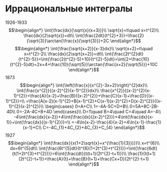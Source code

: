 # Иррациональные интегралы
1926-1933
$$\begin{align*}
\int{\frac{dx}{\sqrt{x}(x+3)}}\\
\sqrt{x}=t\quad x=t^{2}\\
\frac{dx}{2\sqrt{x}}=dt\\
\int{\frac{2dt}{t^{2}+3}}=\frac{2}{\sqrt{3}}\arctan{\frac{x}{\sqrt{3}}}+2C
\end{align*}$$
$$\begin{align*}
\int{\frac{\sqrt{x+2}}{x-3}dx}\\
\sqrt{x+2}=t\quad x=t^{2}-2\\
\frac{dx}{2\sqrt{x+2}}=dt\\
\int{\frac{2t^{2}dt}{t^{2}-5}}=\int{\frac{2(t^{2}-5)+10}{t^{2}-5}dt}=\int{2+\frac{10}{t^{2}-5}dt}=2x+4+\frac{10}{\sqrt{5}}\arctan{\frac{x+2}{\sqrt{5}}}+10C
\end{align*}$$
1873$$\begin{align*}
\int{\left(\frac{x}{x^{2}-3x+2}\right)^{2}dx}\\
\int{\frac{x^{2}}{(x-2)^{2}(x-1)^{2}}dx}\\
\frac{x^{2}}{(x-2)^{2}(x-1)^{2}}=\frac{A}{x-2}+\frac{B}{(x-2)^{2}}+\frac{C}{x-1}+\frac{D}{(x-1)^{2}}=\\
=\frac{A(x-2)(x-1)^{2}+B(x-1)^{2}+C(x-1)(x-2)^{2}+D(x-2)^{2}}{(x-1)^{2}(x-2)^{2}}\\
\begin{cases}
0=A+C\\
1=-4A-5C+D+B\\
0=5A+8C-2B-4D\\
0=-2A-4C+B+4D
\end{cases}\\
D=1\quad B=4\quad C=4\quad A=-4\\
-4\int{\frac{dx}{x-2}}+4\int{\frac{dx}{(x-2)^{2}}}+4\int{\frac{dx}{x-1}}+\int{\frac{dx}{(x-1)^{2}}}=\\
=-4\ln{x-2}-\frac{4}{x-2}+4\ln{x-1}-\frac{1}{x-1}+C\\
C=-4C_{1}+4C_{2}+4C_{3}+C_{4}
\end{align*}$$
1927$$\begin{align*}
\int{\frac{dx}{x(1+2\sqrt{x}+x^{\frac{1}{3}})}}\\
x=t^{6}\\
dx=6t^{5}dt\\
\int{\frac{6t^{5}dt}{t^{6}(1+2t^{3}+t^{2})}}=\int{\frac{6dt}{t(1+2t^{3}+t^{2})}}=6\int{\frac{dt}{t(t+1)(2t^{2}-t+1)}}\\
\frac{1}{t(t+1)(2t^{2}-t+1)}=\frac{A}{t}+\frac{B}{t+1}+\frac{Cx+D}{2t^{2}-t+1}
\end{align*}$$